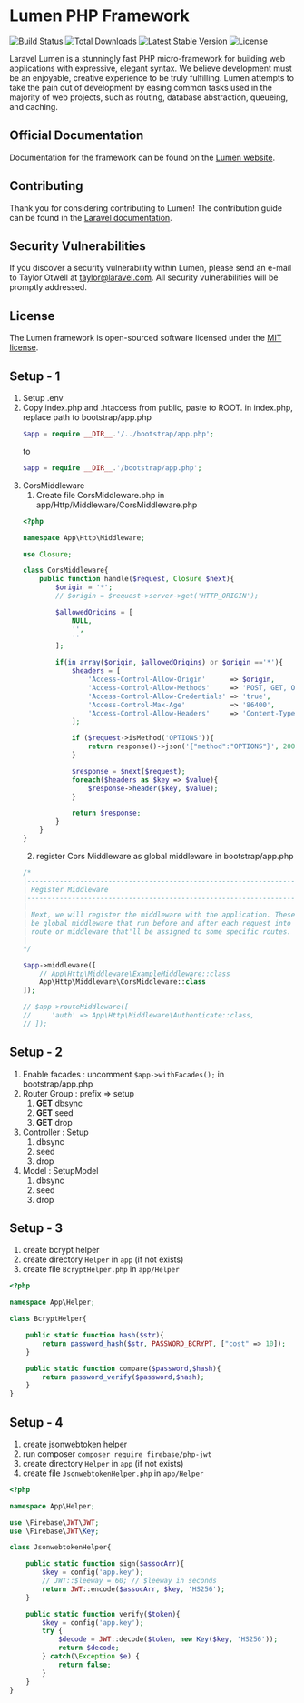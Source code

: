 # Lumen PHP Framework

[![Build Status](https://travis-ci.org/laravel/lumen-framework.svg)](https://travis-ci.org/laravel/lumen-framework)
[![Total Downloads](https://img.shields.io/packagist/dt/laravel/lumen-framework)](https://packagist.org/packages/laravel/lumen-framework)
[![Latest Stable Version](https://img.shields.io/packagist/v/laravel/lumen-framework)](https://packagist.org/packages/laravel/lumen-framework)
[![License](https://img.shields.io/packagist/l/laravel/lumen)](https://packagist.org/packages/laravel/lumen-framework)

Laravel Lumen is a stunningly fast PHP micro-framework for building web applications with expressive, elegant syntax. We believe development must be an enjoyable, creative experience to be truly fulfilling. Lumen attempts to take the pain out of development by easing common tasks used in the majority of web projects, such as routing, database abstraction, queueing, and caching.

## Official Documentation

Documentation for the framework can be found on the [Lumen website](https://lumen.laravel.com/docs).

## Contributing

Thank you for considering contributing to Lumen! The contribution guide can be found in the [Laravel documentation](https://laravel.com/docs/contributions).

## Security Vulnerabilities

If you discover a security vulnerability within Lumen, please send an e-mail to Taylor Otwell at taylor@laravel.com. All security vulnerabilities will be promptly addressed.

## License

The Lumen framework is open-sourced software licensed under the [MIT license](https://opensource.org/licenses/MIT).

## Setup - 1

1. Setup .env
2. Copy index.php and .htaccess from public, paste to ROOT. in index.php, replace path to bootstrap/app.php
	```php
	$app = require __DIR__.'/../bootstrap/app.php';
	```
	to
	```php
	$app = require __DIR__.'/bootstrap/app.php';
	```
3. CorsMiddleware
	1. Create file CorsMiddleware.php in app/Http/Middleware/CorsMiddleware.php
	```php
	<?php

	namespace App\Http\Middleware;

	use Closure;

	class CorsMiddleware{
	    public function handle($request, Closure $next){
	        $origin = '*';
	        // $origin = $request->server->get('HTTP_ORIGIN');

	        $allowedOrigins = [
	            NULL,
	            '',
	            ''
	        ];

	        if(in_array($origin, $allowedOrigins) or $origin =='*'){    
	            $headers = [
	                'Access-Control-Allow-Origin'      => $origin,
	                'Access-Control-Allow-Methods'     => 'POST, GET, OPTIONS, PUT, DELETE',
	                'Access-Control-Allow-Credentials' => 'true',
	                'Access-Control-Max-Age'           => '86400',
	                'Access-Control-Allow-Headers'     => 'Content-Type, Authorization, X-Requested-With'
	            ];

	            if ($request->isMethod('OPTIONS')){
	                return response()->json('{"method":"OPTIONS"}', 200, $headers);
	            }

	            $response = $next($request);
	            foreach($headers as $key => $value){
	                $response->header($key, $value);
	            }

	            return $response;
	        }
	    }
	}
	```
	2. register Cors Middleware as global middleware in bootstrap/app.php
	```php
	/*
	|--------------------------------------------------------------------------
	| Register Middleware
	|--------------------------------------------------------------------------
	|
	| Next, we will register the middleware with the application. These can
	| be global middleware that run before and after each request into a
	| route or middleware that'll be assigned to some specific routes.
	|
	*/

	$app->middleware([
	    // App\Http\Middleware\ExampleMiddleware::class
	    App\Http\Middleware\CorsMiddleware::class
	]);

	// $app->routeMiddleware([
	//     'auth' => App\Http\Middleware\Authenticate::class,
	// ]);
	```

## Setup - 2

1. Enable facades : uncomment `$app->withFacades();` in bootstrap/app.php
2. Router Group : prefix => setup
	1. **GET** dbsync
	2. **GET** seed
	3. **GET** drop
3. Controller : Setup
	1. dbsync
	2. seed
	3. drop
3. Model : SetupModel
	1. dbsync
	2. seed
	3. drop

## Setup - 3

1. create bcrypt helper
2. create directory `Helper` in `app` (if not exists)
3. create file `BcryptHelper.php` in `app/Helper`
```php
<?php

namespace App\Helper;

class BcryptHelper{

    public static function hash($str){
        return password_hash($str, PASSWORD_BCRYPT, ["cost" => 10]);
    }

    public static function compare($password,$hash){
        return password_verify($password,$hash);
    }
}
```

## Setup - 4

1. create jsonwebtoken helper
2. run composer `composer require firebase/php-jwt`
3. create directory `Helper` in `app` (if not exists)
4. create file `JsonwebtokenHelper.php` in `app/Helper`
```php
<?php

namespace App\Helper;

use \Firebase\JWT\JWT;
use \Firebase\JWT\Key;

class JsonwebtokenHelper{

    public static function sign($assocArr){
        $key = config('app.key');
        // JWT::$leeway = 60; // $leeway in seconds
        return JWT::encode($assocArr, $key, 'HS256');
    }

    public static function verify($token){
        $key = config('app.key');
        try {
            $decode = JWT::decode($token, new Key($key, 'HS256'));
            return $decode;
        } catch(\Exception $e) {
            return false;
        }
    }
}
```